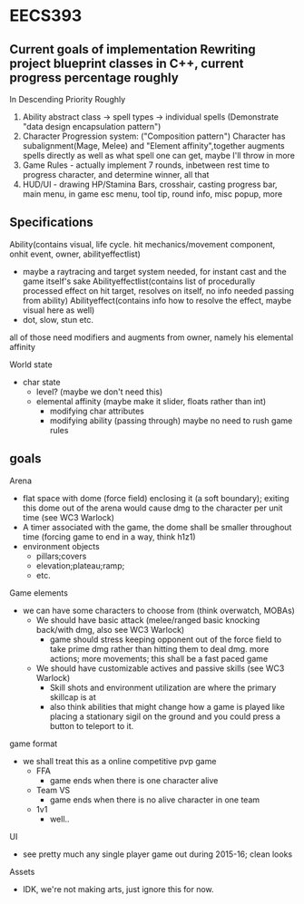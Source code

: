 # EECS393

Current goals of implementation
Rewriting project blueprint classes in C++, current progress percentage roughly
---
In Descending Priority Roughly

1. Ability abstract class -> spell types -> individual spells (Demonstrate "data design encapsulation pattern")
2. Character Progression system: ("Composition pattern") Character has subalignment(Mage, Melee) and "Element affinity",together augments spells directly as well as what spell one can get, maybe I'll throw in more
3. Game Rules - actually implement 7 rounds, inbetween rest time to progress character, and determine winner, all that
4. HUD/UI - drawing HP/Stamina Bars, crosshair, casting progress bar, main menu, in game esc menu, tool tip, round info, misc popup, more

Specifications
---
Ability(contains visual, life cycle. hit mechanics/movement component, onhit event, owner, abilityeffectlist)
  - maybe a raytracing and target system needed, for instant cast and the game itself's sake
Abilityeffectlist(contains list of procedurally processed effect on hit target, resolves on itself, no info needed passing from ability)
Abilityeffect(contains info how to resolve the effect, maybe visual here as well)
  - dot, slow, stun etc.

all of those need modifiers and augments from owner, namely his elemental affinity

World state
  - char state
    - level? (maybe we don't need this)
    - elemental affinity (maybe make it slider, floats rather than int)
      - modifying char attributes
      - modifying ability (passing through)
  maybe no need to rush game rules



goals
---
Arena
- flat space with dome (force field) enclosing it (a soft boundary); exiting this dome out of the arena would cause dmg to the character per unit time (see WC3 Warlock)
- A timer associated with the game, the dome shall be smaller throughout time (forcing game to end in a way, think h1z1)
- environment objects
  - pillars;covers
  - elevation;plateau;ramp;
  - etc.

Game elements
- we can have some characters to choose from (think overwatch, MOBAs)
  - We should have basic attack (melee/ranged basic knocking back/with dmg, also see WC3 Warlock)
    - game should stress keeping opponent out of the force field to take prime dmg rather than hitting them to deal dmg.
    more actions; more movements; this shall be a fast paced game
  - We should have customizable actives and passive skills (see WC3 Warlock)
    - Skill shots and environment utilization are where the primary skillcap is at
    - also think abilities that might change how a game is played
    like placing a stationary sigil on the ground and you could press a button to teleport to it. 


game format
- we shall treat this as a online competitive pvp game
  - FFA
    - game ends when there is one character alive
  - Team VS
    - game ends when there is no alive character in one team
  - 1v1
    - well.. 
  
UI
- see pretty much any single player game out during 2015-16; clean looks 

Assets
- IDK, we're not making arts, just ignore this for now.
  
